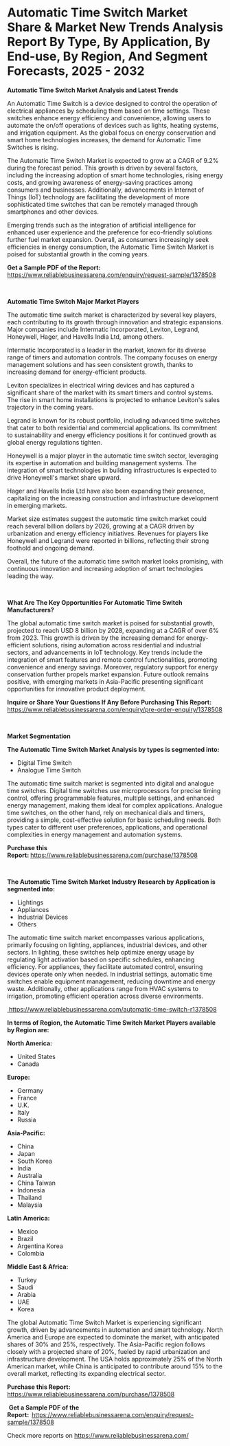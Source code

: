 <p><h1>Automatic Time Switch Market Share & Market New Trends Analysis Report By Type, By Application, By End-use, By Region, And Segment Forecasts, 2025 - 2032</h1></p><p><strong>Automatic Time Switch Market Analysis and Latest Trends</strong></p>
<p><p>An Automatic Time Switch is a device designed to control the operation of electrical appliances by scheduling them based on time settings. These switches enhance energy efficiency and convenience, allowing users to automate the on/off operations of devices such as lights, heating systems, and irrigation equipment. As the global focus on energy conservation and smart home technologies increases, the demand for Automatic Time Switches is rising.</p><p>The Automatic Time Switch Market is expected to grow at a CAGR of 9.2% during the forecast period. This growth is driven by several factors, including the increasing adoption of smart home technologies, rising energy costs, and growing awareness of energy-saving practices among consumers and businesses. Additionally, advancements in Internet of Things (IoT) technology are facilitating the development of more sophisticated time switches that can be remotely managed through smartphones and other devices. </p><p>Emerging trends such as the integration of artificial intelligence for enhanced user experience and the preference for eco-friendly solutions further fuel market expansion. Overall, as consumers increasingly seek efficiencies in energy consumption, the Automatic Time Switch Market is poised for substantial growth in the coming years.</p></p>
<p><strong>Get a Sample PDF of the Report:&nbsp;</strong> <a href="https://www.reliablebusinessarena.com/enquiry/request-sample/1378508?utm_campaign=2031&utm_medium=2&utm_source=Github&utm_content=ia&utm_term=16022025&utm_id=automatic-time-switch">https://www.reliablebusinessarena.com/enquiry/request-sample/1378508</a></p>
<p>&nbsp;</p>
<p><strong>Automatic Time Switch Major Market Players</strong></p>
<p><p>The automatic time switch market is characterized by several key players, each contributing to its growth through innovation and strategic expansions. Major companies include Intermatic Incorporated, Leviton, Legrand, Honeywell, Hager, and Havells India Ltd, among others. </p><p>Intermatic Incorporated is a leader in the market, known for its diverse range of timers and automation controls. The company focuses on energy management solutions and has seen consistent growth, thanks to increasing demand for energy-efficient products. </p><p>Leviton specializes in electrical wiring devices and has captured a significant share of the market with its smart timers and control systems. The rise in smart home installations is projected to enhance Leviton's sales trajectory in the coming years.</p><p>Legrand is known for its robust portfolio, including advanced time switches that cater to both residential and commercial applications. Its commitment to sustainability and energy efficiency positions it for continued growth as global energy regulations tighten.</p><p>Honeywell is a major player in the automatic time switch sector, leveraging its expertise in automation and building management systems. The integration of smart technologies in building infrastructures is expected to drive Honeywell's market share upward.</p><p>Hager and Havells India Ltd have also been expanding their presence, capitalizing on the increasing construction and infrastructure development in emerging markets.</p><p>Market size estimates suggest the automatic time switch market could reach several billion dollars by 2026, growing at a CAGR driven by urbanization and energy efficiency initiatives. Revenues for players like Honeywell and Legrand were reported in billions, reflecting their strong foothold and ongoing demand.</p><p>Overall, the future of the automatic time switch market looks promising, with continuous innovation and increasing adoption of smart technologies leading the way.</p></p>
<p>&nbsp;</p>
<p><strong>What Are The Key Opportunities For Automatic Time Switch Manufacturers?</strong></p>
<p><p>The global automatic time switch market is poised for substantial growth, projected to reach USD 8 billion by 2028, expanding at a CAGR of over 6% from 2023. This growth is driven by the increasing demand for energy-efficient solutions, rising automation across residential and industrial sectors, and advancements in IoT technology. Key trends include the integration of smart features and remote control functionalities, promoting convenience and energy savings. Moreover, regulatory support for energy conservation further propels market expansion. Future outlook remains positive, with emerging markets in Asia-Pacific presenting significant opportunities for innovative product deployment.</p></p>
<p><strong>Inquire or Share Your Questions If Any Before Purchasing This Report:</strong> <a href="https://www.reliablebusinessarena.com/enquiry/pre-order-enquiry/1378508?utm_campaign=2031&utm_medium=2&utm_source=Github&utm_content=ia&utm_term=16022025&utm_id=automatic-time-switch">https://www.reliablebusinessarena.com/enquiry/pre-order-enquiry/1378508</a></p>
<p>&nbsp;</p>
<p><strong>Market Segmentation</strong></p>
<p><strong>The Automatic Time Switch Market Analysis by types is segmented into:</strong></p>
<p><ul><li>Digital Time Switch</li><li>Analogue Time Switch</li></ul></p>
<p><p>The automatic time switch market is segmented into digital and analogue time switches. Digital time switches use microprocessors for precise timing control, offering programmable features, multiple settings, and enhanced energy management, making them ideal for complex applications. Analogue time switches, on the other hand, rely on mechanical dials and timers, providing a simple, cost-effective solution for basic scheduling needs. Both types cater to different user preferences, applications, and operational complexities in energy management and automation systems.</p></p>
<p><strong>Purchase this Report:&nbsp;</strong><a href="https://www.reliablebusinessarena.com/purchase/1378508?utm_campaign=2031&utm_medium=2&utm_source=Github&utm_content=ia&utm_term=16022025&utm_id=automatic-time-switch">https://www.reliablebusinessarena.com/purchase/1378508</a></p>
<p>&nbsp;</p>
<p><strong>The Automatic Time Switch Market Industry Research by Application is segmented into:</strong></p>
<p><ul><li>Lightings</li><li>Appliances</li><li>Industrial Devices</li><li>Others</li></ul></p>
<p><p>The automatic time switch market encompasses various applications, primarily focusing on lighting, appliances, industrial devices, and other sectors. In lighting, these switches help optimize energy usage by regulating light activation based on specific schedules, enhancing efficiency. For appliances, they facilitate automated control, ensuring devices operate only when needed. In industrial settings, automatic time switches enable equipment management, reducing downtime and energy waste. Additionally, other applications range from HVAC systems to irrigation, promoting efficient operation across diverse environments.</p></p>
<p><a href="https://www.reliablebusinessarena.com/automatic-time-switch-r1378508?utm_campaign=2031&utm_medium=2&utm_source=Github&utm_content=ia&utm_term=16022025&utm_id=automatic-time-switch">&nbsp;https://www.reliablebusinessarena.com/automatic-time-switch-r1378508</a></p>
<p><strong>In terms of Region, the Automatic Time Switch Market Players available by Region are:</strong></p>
<p>
    <p> <strong> North America: </strong>
        <ul>
            <li>United States</li>
            <li>Canada</li>
        </ul>
        </p> 
    <p> <strong> Europe: </strong>
        <ul>
            <li>Germany</li>
            <li>France</li>
            <li>U.K.</li>
            <li>Italy</li>
            <li>Russia</li>
        </ul>
        </p> 
    <p> <strong> Asia-Pacific: </strong>
        <ul>
            <li>China</li>
            <li>Japan</li>
            <li>South Korea</li>
            <li>India</li>
            <li>Australia</li>
            <li>China Taiwan</li>
            <li>Indonesia</li>
            <li>Thailand</li>
            <li>Malaysia</li>
        </ul>
        </p> 
    <p> <strong> Latin America: </strong>
        <ul>
            <li>Mexico</li>
            <li>Brazil</li>
            <li>Argentina Korea</li>
            <li>Colombia</li>
        </ul>
        </p> 
    <p> <strong> Middle East & Africa: </strong>
        <ul>
            <li>Turkey</li>
            <li>Saudi</li>
            <li>Arabia</li>
            <li>UAE</li>
            <li>Korea</li>
        </ul>
    </p>
    </p>
<p><p>The global Automatic Time Switch Market is experiencing significant growth, driven by advancements in automation and smart technology. North America and Europe are expected to dominate the market, with anticipated shares of 30% and 25%, respectively. The Asia-Pacific region follows closely with a projected share of 20%, fueled by rapid urbanization and infrastructure development. The USA holds approximately 25% of the North American market, while China is anticipated to contribute around 15% to the overall market, reflecting its expanding electrical sector.</p></p>
<p><strong>Purchase this Report: </strong><a href="https://www.reliablebusinessarena.com/purchase/1378508?utm_campaign=2031&utm_medium=2&utm_source=Github&utm_content=ia&utm_term=16022025&utm_id=automatic-time-switch">https://www.reliablebusinessarena.com/purchase/1378508</a></p>
<p>&nbsp;<strong>Get a Sample PDF of the Report:&nbsp;&nbsp;</strong><a href="https://www.reliablebusinessarena.com/enquiry/request-sample/1378508?utm_campaign=2031&utm_medium=2&utm_source=Github&utm_content=ia&utm_term=16022025&utm_id=automatic-time-switch">https://www.reliablebusinessarena.com/enquiry/request-sample/1378508</a></p>
<p><strong></strong></p>
<p>Check more reports on <a href="https://www.reliablebusinessarena.com/?utm_campaign=2031&utm_medium=2&utm_source=Github&utm_content=ia&utm_term=16022025&utm_id=automatic-time-switch">https://www.reliablebusinessarena.com/</a></p>